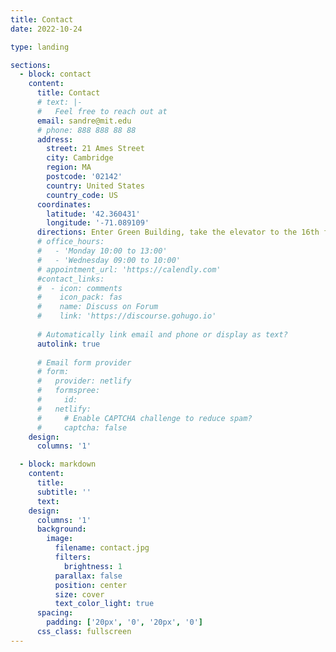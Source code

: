 ```yaml
---
title: Contact
date: 2022-10-24

type: landing

sections:
  - block: contact
    content:
      title: Contact
      # text: |-
      #   Feel free to reach out at
      email: sandre@mit.edu
      # phone: 888 888 88 88
      address:
        street: 21 Ames Street
        city: Cambridge
        region: MA
        postcode: '02142'
        country: United States
        country_code: US
      coordinates:
        latitude: '42.360431'
        longitude: '-71.089109'
      directions: Enter Green Building, take the elevator to the 16th floor, and go to office 1624.
      # office_hours:
      #   - 'Monday 10:00 to 13:00'
      #   - 'Wednesday 09:00 to 10:00'
      # appointment_url: 'https://calendly.com'
      #contact_links:
      #  - icon: comments
      #    icon_pack: fas
      #    name: Discuss on Forum
      #    link: 'https://discourse.gohugo.io'
    
      # Automatically link email and phone or display as text?
      autolink: true
    
      # Email form provider
      # form:
      #   provider: netlify
      #   formspree:
      #     id:
      #   netlify:
      #     # Enable CAPTCHA challenge to reduce spam?
      #     captcha: false
    design:
      columns: '1'

  - block: markdown
    content:
      title:
      subtitle: ''
      text:
    design:
      columns: '1'
      background:
        image: 
          filename: contact.jpg
          filters:
            brightness: 1
          parallax: false
          position: center
          size: cover
          text_color_light: true
      spacing:
        padding: ['20px', '0', '20px', '0']
      css_class: fullscreen
---
```

